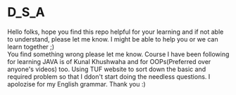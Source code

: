 # D_S_A

Hello folks,
hope you find this repo helpful for your learning and if not able to understand, please let me know.
I might be able to help you or we can learn together ;)  
You find something wrong please let me know. 
Course I have been following for learning JAVA is of Kunal Khushwaha and for OOPs(Preferred over anyone's videos) too.
Using TUF website to sort down the basic and required problem so that I ddon't start doing the needless questions.
I apolozise for my English grammar. 
Thank you :)
